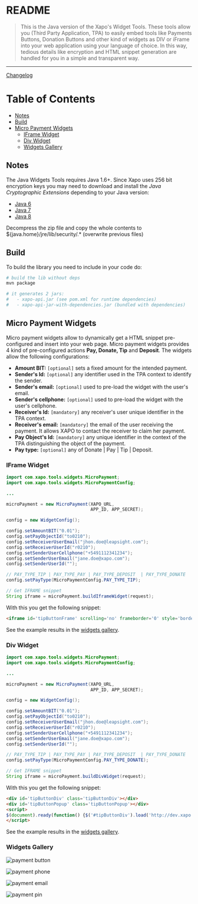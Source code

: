 # README
>This is the Java version of the Xapo's Widget Tools. These tools allow you (Third Party Application, TPA) to easily embed tools like Payments Buttons, Donation Buttons and other kind of widgets as DIV or iFrame into your web application using your language of choice. In this way, tedious details like encryption and HTML snippet generation are handled for you in a simple and transparent way.   

---

[Changelog](CHANGELOG.md)

# Table of Contents

- [Notes](#notes)
- [Build](#build)
- [Micro Payment Widgets](#micro-payment-widgets)
  - [IFrame Widget](#iframe-widget)
  - [Div Widget](#div-widget)
  - [Widgets Gallery](#widgets-gallery)

## Notes

The Java Widgets Tools requires Java 1.6+. Since Xapo uses 256 bit encryption keys you may need to download and install the _Java Cryptographic Extensions_ depending to your Java version:

- [Java 6](http://www.oracle.com/technetwork/java/javase/downloads/jce-6-download-429243.html)
- [Java 7](http://www.oracle.com/technetwork/java/javase/downloads/jce-7-download-432124.html)
- [Java 8](http://www.oracle.com/technetwork/java/javase/downloads/jce8-download-2133166.html)

Decompress the zip file and copy the whole contents to ${java.home}/jre/lib/security/.* (overwrite previous files)

## Build
To build the library you need to include in your code do:

``` bash
# build the lib without deps
mvn package

# it generates 2 jars: 
#   - xapo-api.jar (see pom.xml for runtime dependencies)
#   - xapo-api-jar-with-dependencies.jar (bundled with dependencies)
```

## Micro Payment Widgets
Micro payment widgets allow to dynamically get a HTML snippet pre-configured and insert into your web page. Micro payment widgets provides 4 kind of pre-configured actions __Pay, Donate, Tip__ and __Deposit__. The widgets allow the following configurations:

- **Amount BIT:** `[optional]` sets a fixed amount for the intended payment.
- **Sender's Id:** `[optional]` any identifier used in the TPA context to identify the sender.
- **Sender's email:** `[optional]` used to pre-load the widget with the user's email.
- **Sender's cellphone:** `[optional]` used to pre-load the widget with the user's cellphone.
- **Receiver's Id:** `[mandatory]` any receiver's user unique identifier in the TPA context. 
- **Receiver's email:** `[mandatory]` the email of the user receiving the payment. It allows XAPO to contact the receiver to claim her payment.
- **Pay Object's Id:** `[mandatory]` any unique identifier in the context of the TPA distinguishing the object of the payment.
- **Pay type:** `[optional]` any of Donate | Pay | Tip | Deposit.

### IFrame Widget
```java
import com.xapo.tools.widgets.MicroPayment;
import com.xapo.tools.widgets.MicroPaymentConfig;

...

microPayment = new MicroPayment(XAPO_URL,
                                APP_ID, APP_SECRET);

config = new WidgetConfig();

config.setAmountBIT("0.01");
config.setPayObjectId("to0210");
config.setReceiverUserEmail("jhon.doe@leapsight.com");
config.setReceiverUserId("r0210");
config.setSenderUserCellphone("+5491112341234");
config.setSenderUserEmail("jane.doe@xapo.com");
config.setSenderUserId("");

// PAY_TYPE_TIP | PAY_TYPE_PAY | PAY_TYPE_DEPOSIT  | PAY_TYPE_DONATE
config.setPayType(MicroPaymentConfig.PAY_TYPE_TIP);

// Get IFRAME snippet
String iframe = microPayment.buildIframeWidget(request);
```

With this you get the following snippet:

```html
<iframe id='tipButtonFrame' scrolling='no' frameborder='0' style='border:none; overflow:hidden; height:22px;' allowTransparency='true' src='http://dev.xapo.com:8089/pay_button/show?customization=%7B%22button_text%22%3A%22Tip%22%7D&app_id=b91014cc28c94841&button_request=C%2F6OaxS0rh3jMhH90kRYyp3y%2BU5ADcCgMLCyz2P5ssFG%2FJoGf55ccvicyRMuIXpU5xhDeHGffpZAvVeMCpJhGFyIPwLFh%2FVdnjnDUjYgJCQeB4mCpGsEW5SC6wNvg69ksgeAtr108Wc5miA8H4JG99EWTTlC7WtIGg5rFKkbjrop15fSJfhv5cTs02jSC5f2BaLlh1mKh5hSPW3HGcWcl%2BdyZj%2F9m1lPB4gKfky2%2FnT0tYjbEFo5aU6WtowWrf2xE8OYejyI0poEFkClBkv2eDkp4Gel4tGb%2Bkwszcyb18ztK89RlBwhe8sX4HeM2KJM8ZaWuDOGH2VW4kbThMCZEw%3D%3D'></iframe>
```

See the example results in the [widgets gallery](#widgets-gallery).

### Div Widget
```java
import com.xapo.tools.widgets.MicroPayment;
import com.xapo.tools.widgets.MicroPaymentConfig;

...

microPayment = new MicroPayment(XAPO_URL,
                                APP_ID, APP_SECRET);

config = new WidgetConfig();

config.setAmountBIT("0.01");
config.setPayObjectId("to0210");
config.setReceiverUserEmail("jhon.doe@leapsight.com");
config.setReceiverUserId("r0210");
config.setSenderUserCellphone("+5491112341234");
config.setSenderUserEmail("jane.doe@xapo.com");
config.setSenderUserId("");

// PAY_TYPE_TIP | PAY_TYPE_PAY | PAY_TYPE_DEPOSIT  | PAY_TYPE_DONATE
config.setPayType(MicroPaymentConfig.PAY_TYPE_DONATE);

// Get IFRAME snippet
String iframe = microPayment.buildDivWidget(request);
```

With this you get the following snippet:

```html
<div id='tipButtonDiv' class='tipButtonDiv'></div>
<div id='tipButtonPopup' class='tipButtonPopup'></div>
<script>
$(document).ready(function() {$('#tipButtonDiv').load('http://dev.xapo.com:8089/pay_button/show?customization=%7B%22button_text%22%3A%22Donate%22%7D&app_id=b91014cc28c94841&button_request=C%2F6OaxS0rh3jMhH90kRYyp3y%2BU5ADcCgMLCyz2P5ssFG%2FJoGf55ccvicyRMuIXpU5xhDeHGffpZAvVeMCpJhGFyIPwLFh%2FVdnjnDUjYgJCQeB4mCpGsEW5SC6wNvg69ksgeAtr108Wc5miA8H4JG99EWTTlC7WtIGg5rFKkbjrop15fSJfhv5cTs02jSC5f2BaLlh1mKh5hSPW3HGcWcl%2BdyZj%2F9m1lPB4gKfky2%2FnT0tYjbEFo5aU6WtowWrf2xE8OYejyI0poEFkClBkv2eDkp4Gel4tGb%2Bkwszcyb18ztK89RlBwhe8sX4HeM2KJMHVfAM8NQXQu8oiIyCAl0vg%3D%3D');});
</script>
```

See the example results in the [widgets gallery](#widgets-gallery).

### Widgets Gallery

![payment button](http://developers.xapo.com/images/payment_widget/donate_button.png)

![payment phone](http://developers.xapo.com/images/payment_widget/mpayment1.png)

![payment email](http://developers.xapo.com/images/payment_widget/mpayment2.png)

![payment pin](http://developers.xapo.com/images/payment_widget/mpayment3.png)